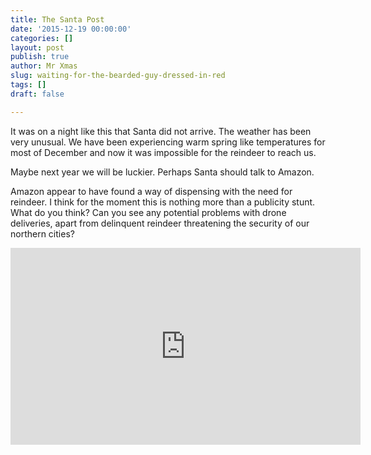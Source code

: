 ```yaml
---
title: The Santa Post
date: '2015-12-19 00:00:00'
categories: []
layout: post
publish: true
author: Mr Xmas
slug: waiting-for-the-bearded-guy-dressed-in-red
tags: []
draft: false

---
```

It was on a night like this that Santa did not arrive. The weather has been very unusual. We have been experiencing warm spring like temperatures for most of December and now it was impossible for the reindeer to reach us.

Maybe next year we will be luckier. Perhaps Santa should talk to Amazon.

Amazon appear to have found a way of dispensing with the need for reindeer. I think for the moment this is nothing more than a publicity stunt. What do you think? Can you see any potential problems with drone deliveries, apart from delinquent reindeer threatening the security of our northern cities?

<iframe width="560" height="315" src="https://www.youtube.com/embed/Le46ERPMlWU" frameborder="0" allowfullscreen=""></iframe>